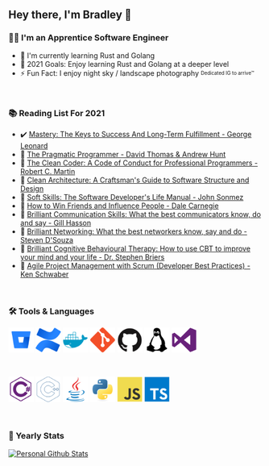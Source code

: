 ## Hey there, I'm Bradley 👋

[//]: # "Trivia"

### 🐱‍🏍 I'm an Apprentice Software Engineer

- 🌱 I'm currently learning Rust and Golang
- 🥅 2021 Goals: Enjoy learning Rust and Golang at a deeper level
- ⚡ Fun Fact: I enjoy night sky / landscape photography <sub><sup>Dedicated IG to arrive™</sup></sub>

</br>

[//]: # "Account Links [shown]"

### 📚 Reading List For 2021

- ✔️ [Mastery: The Keys to Success And Long-Term Fulfillment - George Leonard](https://www.goodreads.com/book/show/81940.Mastery)
- 📖 [The Pragmatic Programmer - David Thomas & Andrew Hunt](https://www.goodreads.com/book/show/56614175-the-pragmatic-programmer)
- 📕 [The Clean Coder: A Code of Conduct for Professional Programmers - Robert C. Martin](https://www.goodreads.com/book/show/10284614-the-clean-coder)
- 📕 [Clean Architecture: A Craftsman's Guide to Software Structure and Design](https://www.goodreads.com/book/show/18043011-clean-architecture)
- 📕 [Soft Skills: The Software Developer's Life Manual - John Sonmez](https://www.goodreads.com/book/show/23232941-soft-skills)
- 📕 [How to Win Friends and Influence People - Dale Carnegie](https://www.goodreads.com/book/show/4865.How_to_Win_Friends_and_Influence_People)
- 📕 [Brilliant Communication Skills: What the best communicators know, do and say - Gill Hasson](https://www.goodreads.com/book/show/13698666-brilliant-communication-skills)
- 📕 [Brilliant Networking: What the best networkers know, say and do - Steven D'Souza](https://www.goodreads.com/book/show/2631307-brilliant-networking)
- 📕 [Brilliant Cognitive Behavioural Therapy: How to use CBT to improve your mind and your life - Dr. Stephen Briers](https://www.goodreads.com/book/show/6595229-brilliant-cognitive-behavioural-therapy)
- 📕 [Agile Project Management with Scrum (Developer Best Practices) - Ken Schwaber](https://www.goodreads.com/book/show/21965544-agile-project-management-with-scrum)

</br>

[//]: # "Tools & Languages"

### 🛠 Tools & Languages

<p float="left">
  <img src="https://raw.githubusercontent.com/devicons/devicon/40cd6bc89a299dc50ac289f8e3b071d0dff49d9c/icons/bitbucket/bitbucket-original.svg" alt="Bitbucket" width="50" height="50">
  <img src="https://raw.githubusercontent.com/devicons/devicon/40cd6bc89a299dc50ac289f8e3b071d0dff49d9c/icons/confluence/confluence-original.svg" alt="Confluence" width="50" height="50">
  <img src="https://raw.githubusercontent.com/devicons/devicon/40cd6bc89a299dc50ac289f8e3b071d0dff49d9c/icons/docker/docker-plain.svg" alt="Docker" width="50" height="50">
  <img src="https://raw.githubusercontent.com/devicons/devicon/40cd6bc89a299dc50ac289f8e3b071d0dff49d9c/icons/git/git-plain.svg" alt="Git" width="50" height="50">
  <img src="https://raw.githubusercontent.com/devicons/devicon/40cd6bc89a299dc50ac289f8e3b071d0dff49d9c/icons/github/github-original.svg" alt="Github" width="50" height="50">
  <img src="https://raw.githubusercontent.com/devicons/devicon/40cd6bc89a299dc50ac289f8e3b071d0dff49d9c/icons/linux/linux-plain.svg" alt="Linux" width="50" height="50">
  <img src="https://raw.githubusercontent.com/devicons/devicon/40cd6bc89a299dc50ac289f8e3b071d0dff49d9c/icons/visualstudio/visualstudio-plain.svg" alt="Visual Studio" width="50" height="50">
</p>

</br>

<p float="left">
  <img src="https://raw.githubusercontent.com/devicons/devicon/40cd6bc89a299dc50ac289f8e3b071d0dff49d9c/icons/csharp/csharp-line.svg" alt="C#" width="50" height="50">
  <img src="https://raw.githubusercontent.com/devicons/devicon/40cd6bc89a299dc50ac289f8e3b071d0dff49d9c/icons/cplusplus/cplusplus-line.svg" alt="C++" width="50" height="50">
  <img src="https://raw.githubusercontent.com/devicons/devicon/40cd6bc89a299dc50ac289f8e3b071d0dff49d9c/icons/java/java-original.svg" alt="Java" width="50" height="50">
  <img src="https://raw.githubusercontent.com/devicons/devicon/40cd6bc89a299dc50ac289f8e3b071d0dff49d9c/icons/python/python-original.svg" alt="Python" width="50" height="50">
  <img src="https://raw.githubusercontent.com/devicons/devicon/40cd6bc89a299dc50ac289f8e3b071d0dff49d9c/icons/javascript/javascript-original.svg" alt="JS" width="50" height="50">
  <img src="https://raw.githubusercontent.com/devicons/devicon/40cd6bc89a299dc50ac289f8e3b071d0dff49d9c/icons/typescript/typescript-original.svg" alt="TS" width="50" height="50">
</p>

</br>

[//]: # "Yearly Github Stats"

### 📅 Yearly Stats

[![Personal Github Stats](https://github-readme-stats.vercel.app/api?username=bradg13542&show_icons=true&locale=en&theme=dark&cache_seconds=86400&hide_border=true&count_private=true)](https://github.com/anuraghazra/github-readme-stats)

[//]: # "Account Links [not shown]"
[instagram_personal]: https://instagram.com/username_here
